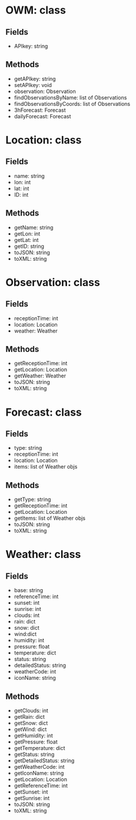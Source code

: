 OWM: class
==========
Fields
------
+ APIkey: string

Methods
-------
+ getAPIkey: string
+ setAPIkey: void
+ observation: Observation
+ findObservationsByName: list of Observations
+ findObservationsByCoords: list of Observations
+ 3hForecast: Forecast
+ dailyForecast: Forecast


Location: class
===============
Fields
------
+ name: string
+ lon: int
+ lat: int
+ ID: int

Methods
-------
+ getName: string
+ getLon: int
+ getLat: int
+ getID: string
+ toJSON: string
+ toXML: string


Observation: class
==================
Fields
------
+ receptionTime: int
+ location: Location
+ weather: Weather

Methods
-------
+ getReceptionTime: int
+ getLocation: Location
+ getWeather: Weather
+ toJSON: string
+ toXML: string

Forecast: class
===============

Fields
------
+ type: string
+ receptionTime: int
+ location: Location
+ items: list of Weather objs

Methods
-------
+ getType: string
+ getReceptionTime: int
+ getLocation: Location
+ getItems: list of Weather objs
+ toJSON: string
+ toXML: string


Weather: class
==============

Fields
------
+ base: string
+ referenceTime: int
+ sunset: int
+ sunrise: int
+ clouds: int
+ rain: dict
+ snow: dict
+ wind:dict
+ humidity: int
+ pressure: float
+ temperature: dict
+ status: string
+ detailedStatus: string
+ weatherCode: int
+ iconName: string

Methods
-------
+ getClouds: int
+ getRain: dict
+ getSnow: dict
+ getWind: dict
+ getHumidity: int
+ getPressure: float
+ getTemperature: dict
+ getStatus: string
+ getDetailedStatus: string
+ getWeatherCode: int
+ getIconName: string
+ getLocation: Location
+ getReferenceTime: int
+ getSunset: int
+ getSunrise: int
+ toJSON: string
+ toXML: string